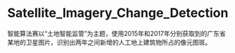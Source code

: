 # Satellite_Imagery_Change_Detection
智能算法赛以“土地智能监管”为主题，使用2015年和2017年分别获取到的广东省某地的卫星图片，识别出两年之间新增的人工地上建筑物所占的像元图斑。
